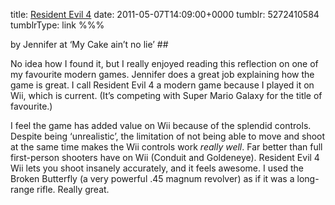 title: [Resident Evil 4](http://honestcake.wordpress.com/2010/03/06/205/)
date: 2011-05-07T14:09:00+0000
tumblr: 5272410584
tumblrType: link
%%%

by Jennifer at ‘My Cake ain’t no lie’ ##

No idea how I found it, but I really enjoyed reading this reflection on one of my favourite modern games. Jennifer does a great job explaining how the game is great. I call Resident Evil 4 a modern game because I played it on Wii, which is current. (It’s competing with Super Mario Galaxy for the title of favourite.)

I feel the game has added value on Wii because of the splendid controls. Despite being ‘unrealistic’, the limitation of not being able to move and shoot at the same time makes the Wii controls work *really well*. Far better than full first-person shooters have on Wii (Conduit and Goldeneye). Resident Evil 4 Wii lets you shoot insanely accurately, and it feels awesome. I used the Broken Butterfly (a very powerful .45 magnum revolver) as if it was a long-range rifle. Really great.
